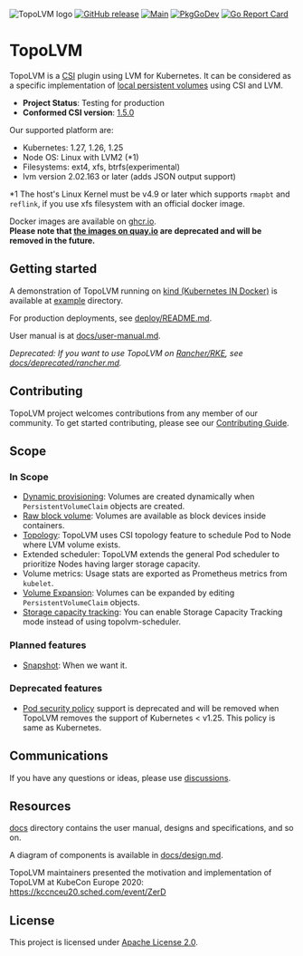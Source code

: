 ![TopoLVM logo](./docs/img/TopoLVM_logo.svg)
[![GitHub release](https://img.shields.io/github/v/release/topolvm/topolvm.svg?maxAge=60)][releases]
[![Main](https://github.com/topolvm/topolvm/workflows/Main/badge.svg)](https://github.com/topolvm/topolvm/actions)
[![PkgGoDev](https://pkg.go.dev/badge/github.com/topolvm/topolvm?tab=overview)](https://pkg.go.dev/github.com/topolvm/topolvm?tab=overview)
[![Go Report Card](https://goreportcard.com/badge/github.com/topolvm/topolvm)](https://goreportcard.com/badge/github.com/topolvm/topolvm)

TopoLVM
=======

TopoLVM is a [CSI][] plugin using LVM for Kubernetes.
It can be considered as a specific implementation of [local persistent volumes](https://kubernetes.io/docs/concepts/storage/volumes/#local) using CSI and LVM.

- **Project Status**: Testing for production
- **Conformed CSI version**: [1.5.0](https://github.com/container-storage-interface/spec/blob/v1.5.0/spec.md)

Our supported platform are:

- Kubernetes: 1.27, 1.26, 1.25
- Node OS: Linux with LVM2 (*1)
- Filesystems: ext4, xfs, btrfs(experimental)
- lvm version 2.02.163 or later (adds JSON output support)

*1 The host's Linux Kernel must be v4.9 or later which supports `rmapbt` and `reflink`, if you use xfs filesystem with an official docker image.

Docker images are available on [ghcr.io](https://github.com/orgs/topolvm/packages).  
**Please note that [the images on quay.io](https://quay.io/organization/topolvm) are deprecated and will be removed in the future.**

Getting started
---------------

A demonstration of TopoLVM running on [kind (Kubernetes IN Docker)][kind] is available at [example](example/) directory.

For production deployments, see [deploy/README.md](./deploy/README.md).

User manual is at [docs/user-manual.md](docs/user-manual.md).

_Deprecated: If you want to use TopoLVM on [Rancher/RKE](https://rancher.com/docs/rke/latest/en/), see [docs/deprecated/rancher.md](docs/deprecated/rancher.md)._

Contributing
------------

TopoLVM project welcomes contributions from any member of our community. To get
started contributing, please see our [Contributing Guide](CONTRIBUTING.md).

Scope
-----

### In Scope

- [Dynamic provisioning](https://kubernetes-csi.github.io/docs/external-provisioner.html): Volumes are created dynamically when `PersistentVolumeClaim` objects are created.
- [Raw block volume](https://kubernetes-csi.github.io/docs/raw-block.html): Volumes are available as block devices inside containers.
- [Topology](https://kubernetes-csi.github.io/docs/topology.html): TopoLVM uses CSI topology feature to schedule Pod to Node where LVM volume exists.
- Extended scheduler: TopoLVM extends the general Pod scheduler to prioritize Nodes having larger storage capacity.
- Volume metrics: Usage stats are exported as Prometheus metrics from `kubelet`.
- [Volume Expansion](https://kubernetes-csi.github.io/docs/volume-expansion.html): Volumes can be expanded by editing `PersistentVolumeClaim` objects.
- [Storage capacity tracking](https://github.com/topolvm/topolvm/tree/main/deploy#storage-capacity-tracking): You can enable Storage Capacity Tracking mode instead of using topolvm-scheduler.

### Planned features

- [Snapshot](https://kubernetes-csi.github.io/docs/snapshot-restore-feature.html): When we want it.

### Deprecated features

- [Pod security policy](https://kubernetes.io/docs/concepts/policy/pod-security-policy/) support is deprecated and will be removed when TopoLVM removes the support of Kubernetes < v1.25. This policy is same as Kubernetes.

Communications
--------------

If you have any questions or ideas, please use [discussions](https://github.com/topolvm/topolvm/discussions).

Resources
---------

[docs](docs/) directory contains the user manual, designs and specifications, and so on.

A diagram of components is available in [docs/design.md](docs/design.md#diagram).

TopoLVM maintainers presented the motivation and implementation of TopoLVM at KubeCon Europe 2020: https://kccnceu20.sched.com/event/ZerD

License
-------

This project is licensed under [Apache License 2.0](LICENSE).

[releases]: https://github.com/topolvm/topolvm/releases
[CSI]: https://github.com/container-storage-interface/spec
[kind]: https://github.com/kubernetes-sigs/kind
